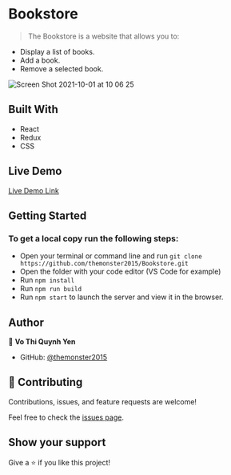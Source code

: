 
# Bookstore

> The Bookstore is a website that allows you to:

- Display a list of books.
- Add a book.
- Remove a selected book.

![Screen Shot 2021-10-01 at 10 06 25](https://user-images.githubusercontent.com/10905837/135588858-cef714fa-09c1-4de8-b3bf-77258f5b183e.png)



## Built With

- React
- Redux
- CSS

## Live Demo

[Live Demo Link](https://livedemo.com)

## Getting Started

### To get a local copy run the following steps:

- Open your terminal or command line and run `git clone https://github.com/themonster2015/Bookstore.git`
- Open the folder with your code editor (VS Code for example)
- Run `npm install`
- Run `npm run build`
- Run `npm start` to launch the server and view it in the browser.

## Author

👤 **Vo Thi Quynh Yen**

- GitHub: [@themonster2015](https://github.com/themonster2015)


## 🤝 Contributing

Contributions, issues, and feature requests are welcome!

Feel free to check the [issues page](https://github.com/themonster2015/Math-Mathematician/issues).

## Show your support

Give a ⭐️ if you like this project!
